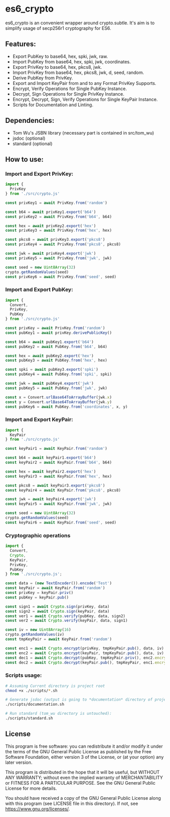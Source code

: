 # es6\_crypto
es6\_crypto is an convenient wrapper around crypto.subtle. It's aim is to
simplify usage of secp256r1 cryptography for ES6.

## Features:
- Export PubKey to base64, hex, spki, jwk, raw.
- Import PubKey from base64, hex, spki, jwk, coordinates.
- Export PrivKey to base64, hex, pkcs8, jwk.
- Import PrivKey from base64, hex, pkcs8, jwk, d, seed, random.
- Derive PubKey from PrivKey.
- Export and Import KeyPair from and to any Format PrivKey Supports.
- Encrypt, Verify Operations for Single PubKey Instance.
- Decrypt, Sign Operations for Single PrivKey Instance.
- Encrypt, Decrypt, Sign, Verify Operations for Single KeyPair Instance.
- Scripts for Documentation and Linting.

## Dependencies:
- Tom Wu's JSBN library (necessary part is contained in src/tom\_wu)
- jsdoc (optional)
- standard (optional)

## How to use:
### Import and Export PrivKey:

```js
import {
  PrivKey
} from './src/crypto.js'

const privKey1 = await PrivKey.from('random')

const b64 = await privKey1.export('b64')
const privKey2 = await PrivKey.from('b64', b64)

const hex = await privKey2.export('hex')
const privKey3 = await PrivKey.from('hex', hex)

const pkcs8 = await privKey3.export('pkcs8')
const privKey4 = await PrivKey.from('pkcs8', pkcs8)

const jwk = await privKey4.export('jwk')
const privKey5 = await PrivKey.from('jwk', jwk)

const seed = new Uint8Array(32)
crypto.getRandomValues(seed)
const privKey6 = await PrivKey.from('seed', seed)
```

### Import and Export PubKey:

```js
import {
  Convert,
  PrivKey,
  PubKey
} from './src/crypto.js'

const privKey = await PrivKey.from('random')
const pubKey1 = await privKey.derivePublicKey()

const b64 = await pubKey1.export('b64')
const pubKey2 = await PubKey.from('b64', b64)

const hex = await pubKey2.export('hex')
const pubKey3 = await PubKey.from('hex', hex)

const spki = await pubKey3.export('spki')
const pubKey4 = await PubKey.from('spki', spki)

const jwk = await pubKey4.export('jwk')
const pubKey5 = await PubKey.from('jwk', jwk)

const x = Convert.urlBase64ToArrayBuffer(jwk.x)
const y = Convert.urlBase64ToArrayBuffer(jwk.y)
const pubKey6 = await PubKey.from('coordinates', x, y)
```

### Import and Export KeyPair:

```js
import {
  KeyPair
} from './src/crypto.js'

const keyPair1 = await KeyPair.from('random')

const b64 = await keyPair1.export('b64')
const keyPair2 = await KeyPair.from('b64', b64)

const hex = await keyPair2.export('hex')
const keyPair3 = await KeyPair.from('hex', hex)

const pkcs8 = await keyPair3.export('pkcs8')
const keyPair4 = await KeyPair.from('pkcs8', pkcs8)

const jwk = await keyPair4.export('jwk')
const keyPair5 = await KeyPair.from('jwk', jwk)

const seed = new Uint8Array(32)
crypto.getRandomValues(seed)
const keyPair6 = await KeyPair.from('seed', seed)
```

### Cryptographic operations

```js
import {
  Convert,
  Crypto,
  KeyPair,
  PrivKey,
  PubKey
} from './src/crypto.js';

const data = (new TextEncoder()).encode('Test')
const keyPair = await KeyPair.from('random')
const privKey = keyPair.priv()
const pubKey = keyPair.pub()

const sign1 = await Crypto.sign(privKey, data)
const sign2 = await Crypto.sign(keyPair, data)
const ver1 = await Crypto.verify(pubKey, data, sign2)
const ver2 = await Crypto.verify(keyPair, data, sign1)

const iv = new Uint8Array(16)
crypto.getRandomValues(iv)
const tmpKeyPair = await KeyPair.from('random')

const enc1 = await Crypto.encrypt(privKey, tmpKeyPair.pub(), data, iv)
const enc2 = await Crypto.encrypt(keyPair, tmpKeyPair.pub(), data, iv)
const dec1 = await Crypto.decrypt(pubKey, tmpKeyPair.priv(), enc2.encryptedData, enc2.iv)
const dec2 = await Crypto.decrypt(keyPair.pub(), tmpKeyPair, enc1.encryptedData, enc1.iv)
```

### Scripts usage:
```sh
# Assuming Current directory is project root
chmod +x ./scripts/*.sh

# Generate jsdoc (output is going to *documentation* directory of project root):
./scripts/documentation.sh

# Run standard (tom_wu directory is untouched):
./scripts/standard.sh
```

## License
This program is free software: you can redistribute it and/or modify it under
the terms of the GNU General Public License as published by the Free Software
Foundation, either version 3 of the License, or (at your option) any later
version.

This program is distributed in the hope that it will be useful, but WITHOUT ANY
WARRANTY; without even the implied warranty of MERCHANTABILITY or FITNESS FOR A
PARTICULAR PURPOSE. See the GNU General Public License for more details.

You should have received a copy of the GNU General Public License along with
this program (see LICENSE file in this directory). If not, see
<https://www.gnu.org/licenses/>.
